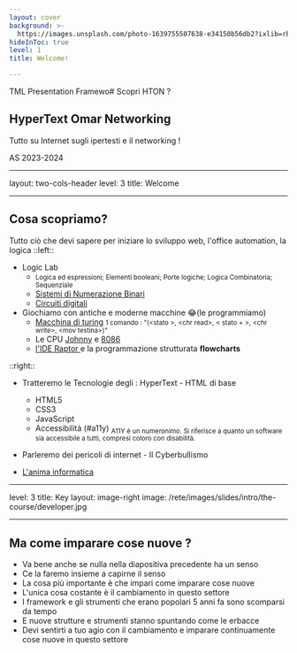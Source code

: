```yaml
---
layout: cover
background: >-
  https://images.unsplash.com/photo-1639755507638-e34150b56db2?ixlib=rb-4.0.3&ixid=MnwxMjA3fDB8MHxwaG90by1wYWdlfHx8fGVufDB8fHx8&auto=format&fit=crop&w=1374&q=80
hideInToc: true
level: 1
title: Welcome!

---
```


TML Presentation Framewo# Scopri HTON ?

## HyperText Omar Networking

Tutto su Internet sugli ipertesti e il networking !

<!-- Add date to bottom of the page -->
<div class="absolute bottom-0 ">
<p class="opacity-50 text-xs">AS 2023-2024</p>
</div>

---
layout: two-cols-header
level: 3
title: Welcome

---

## Cosa scopriamo?

Tutto ciò che devi sapere per iniziare lo sviluppo web, l'office automation, la logica 
::left::

* Logic Lab
  *  <small>Logica ed espressioni; Elementi booleani; Porte logiche; Logica Combinatoria; Sequenziale </small> 
  * [Sistemi di Numerazione Binari ](http://fabrizio.phpnet.us/Sistemi_di_numerazione)
  * [Circuiti digitali](http://tinyurl.com/yk7v5xzw)
* Giochiamo con antiche e moderne macchine 😂(le programmiamo)  
  * [Macchina di turing](https://www.turingsimulator.net/) <small>1 comando :
"(\<stato \>, \<chr read\>, \< stato + \>, \<chr write\>, \<mov testina\>)"</small>
  * Le CPU [Johnny](https://tobisma.github.io/johnny/) e [8086](https://yjdoc2.github.io/8086-emulator-web/compile)
  * [l'IDE Raptor ](http://fabrizio.phpnet.us/helpraptor) e la programmazione strutturata **flowcharts**
   
::right::

* Tratteremo le Tecnologie degli : HyperText - HTML di base
  * HTML5
  * CSS3
  * JavaScript
  * Accessibilità (#a11y) <sub>A11Y è un numeronimo. Si riferisce a quanto un software sia accessibile a tutti, compresi coloro con disabilità.</sub>
  
* Parleremo dei pericoli di internet - Il Cyberbullismo

* [L'anima informatica](https://taranto2.assoraider.it/wp-content/uploads/2016/05/Manuale-di-segnalazione.pdf)

<!--
Slide notes: 
SINTASSI COMANDI : 
(<stato corrente>, <carattere letto>, <prossimo stato>, <carattere scritto>, <movimento della testina>)

Scrive la sequenza di caratteri HELLO= sul nastro vuoto
(0,-,1,I,>)
(1,-,2,T,>)
(2,-,3,I,>)
(3,-,4,_,>)
(4,-,5,O,>)
(5,-,6,M,>)
(6,-,7,A,>)
(7,-,8,R,>)

Lanciamo un SOS 
(0,-,S1,.,>)
(S1,-,S2,.,>)
(S2,-,S3,.,>)
(S3,-,S4,_,>)
(S4,-,S5,_,>)
(S5,-,S6,_,>)
(S6,-,S7,.,>)
(S7,-,S8,.,>)
(S8,-,S9,.,>)

Verificare se la stringa data è palindroma. In caso positivo viene inserita la scritta <SI= sul nastro. 
La stringa è formata solo dai caratteri A e B e deve avere una lunghezza pari. 
Ricordiamo che una stringa è palindroma quando può essere letta indifferentemente da destra a sinistra e viceversa. In questo caso il programma cancella un carat-
tere a un estremo e il corrispondente carattere all'altro estremo: se alla fine il nastro è vuoto significa che la stringa è palindroma. 

Vediamo le regole del programma:
(0, A, X, -, >)
(Y, -, K, -, <)
(0, B, Y, -, >)
(Z, A, J, -, <)
(X, A, X, A, >)
(K, B, J, -, <)
(X, B, X, B, >)
(J, A, J, A, <)
(X, -, Z, -, <)
(J, B, J, B, <)
(Y, A, Y, A, >)
(J, -, 0, -, >)
(Y, B, Y, B, >)
(0, -, 1, S, >)
(1, -, 2, I, >)

Scriviamo un programma che analizza una stringa formata solo da caratteri A e B come sequenza di ingresso, sostituendo ogni occorrenza di A in B e viceversa:
(0, A, 0, B, >)
(0, B, 0, A, >)
In questo caso è sufficiente la presenza di un unico stato, lo stato 0: al termine della stringa l'esecuzione sarà arrestata 
poiché non esiste una quintupla che inizia con la coppia < 0, - >. Avviando l'esecuzione del programma.

Calcolo del complemento di 1 byte a 2
(0,1,0,0,>)
(0,0,0,1,>)
(0,-,a,-,<)
(a,1,a,0,<)
(a,0,b,1,<)
(a,-,b,1,<)
(b,0,b,0,<)
(b,1,b,1,<)

Contatore Binario 
(0,-,Boot1,B,>)
(Boot1,-,Boot2,1,>)
(Boot2,-,Inc,T,<)

(OK,T,Inc,T,<)
(OK,0,OK,0,>) 
(OK,1,OK,1,>) 

(Inc,0,OK,1,>) 
(Inc,1,Inc,0,<)
(Inc,b,Inc,1,<)
(Inc,-,OK,B,>)
-->

---
level: 3
title: Key
layout: image-right
image: /rete/images/slides/intro/the-course/developer.jpg

---

## Ma come imparare cose nuove ?

* Va bene anche se nulla nella diapositiva precedente ha un senso
* Ce la faremo insieme a capirne il senso
* La cosa più importante è che impari come imparare cose nuove
* L'unica cosa costante è il cambiamento in questo settore
* I framework e gli strumenti che erano popolari 5 anni fa sono scomparsi da tempo
* E nuove strutture e strumenti stanno spuntando come le erbacce
* Devi sentirti a tuo agio con il cambiamento e imparare continuamente cose nuove in questo settore

<!-- 

Slide Notes: 

* The only thing that's constant is change in this industry
* Frameworks and tools that were popular 5 years ago are long gone
* And new frameworks and tooling are coming up like weeds 
* You have to be comfortable with change and with learning new things all the time in this industry

-->
